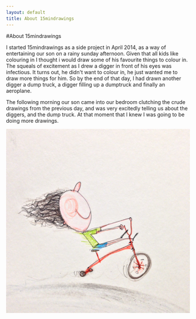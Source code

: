 ```yaml
---
layout: default
title: About 15mindrawings
---
```



#About 15mindrawings

I started 15mindrawings as a side project in April 2014, as a way of entertaining our son on a rainy sunday afternoon. Given that all kids like colouring in I thought i would draw some of his favourite things to colour in. The squeals of excitement as I drew a digger in front of his eyes was infectious. It turns out, he didn't want to colour in, he just wanted me to draw more things for him. So by the end of that day,  I had drawn another digger a dump truck, a digger filling up a dumptruck and finally an aeroplane.

The following morning our son came into our bedroom clutching the crude drawings from the previous day, and was very excitedly telling us about the diggers, and the dump truck. At that moment that I knew I was going to be doing more drawings.

![Thrill Of Speed](the-thrill-of-speed.jpg)
